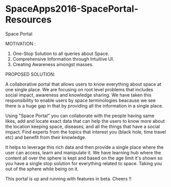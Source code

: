 # SpaceApps2016-SpacePortal-Resources
Space Portal

MOTIVATION :

1. One-Stop Solution to all queries about Space.
2. Comprehensive Information through Intuitive UI.
3. Creating Awareness amongst masses.

PROPOSED SOLUTION:

A collaborative portal that allows users to know everything about space at one single place. We are focusing on root level problems that includes social impact, awareness and knowledge sharing. We have taken this responsibility to enable users by space terminologies beacause we see there is a huge gap in that by providing all the information in a single place.

Using "Space Portal" you can collaborate with the people having same likes, add and locate exact data that can help the users to know more about the location keeping space, diseases, and all the things that have a social impact. Find experts from the topics that interest you (black hole, time travel etc) and benefit from their knowledge.

It helps to leverage this rich data and then provide a single place where the user can access, learn and manipulate it. We have learning hub where the content all over the sphere is kept and based on the age limit it's shown so you have a single stop solution for everything related to space. Taking you out of the sphere while being on it.

This portal is up and running with features in beta. Cheers !!
